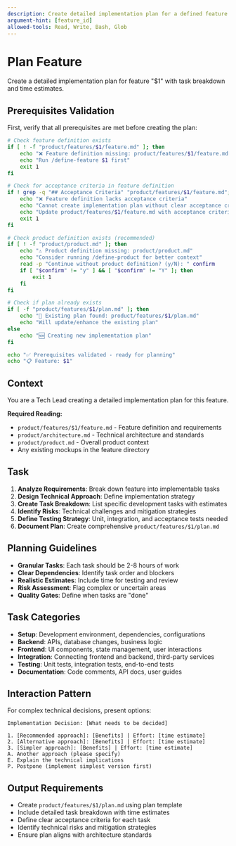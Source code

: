 ```yaml
---
description: Create detailed implementation plan for a defined feature
argument-hint: [feature_id]
allowed-tools: Read, Write, Bash, Glob
---
```


# Plan Feature

Create a detailed implementation plan for feature "$1" with task breakdown and time estimates.

## Prerequisites Validation

First, verify that all prerequisites are met before creating the plan:

```bash
# Check feature definition exists
if [ ! -f "product/features/$1/feature.md" ]; then
    echo "❌ Feature definition missing: product/features/$1/feature.md"
    echo "Run /define-feature $1 first"
    exit 1
fi

# Check for acceptance criteria in feature definition
if ! grep -q "## Acceptance Criteria" "product/features/$1/feature.md"; then
    echo "❌ Feature definition lacks acceptance criteria"
    echo "Cannot create implementation plan without clear acceptance criteria"
    echo "Update product/features/$1/feature.md with acceptance criteria first"
    exit 1
fi

# Check product definition exists (recommended)
if [ ! -f "product/product.md" ]; then
    echo "⚠️ Product definition missing: product/product.md"
    echo "Consider running /define-product for better context"
    read -p "Continue without product definition? (y/N): " confirm
    if [ "$confirm" != "y" ] && [ "$confirm" != "Y" ]; then
        exit 1
    fi
fi

# Check if plan already exists
if [ -f "product/features/$1/plan.md" ]; then
    echo "📝 Existing plan found: product/features/$1/plan.md"
    echo "Will update/enhance the existing plan"
else
    echo "🆕 Creating new implementation plan"
fi

echo "✅ Prerequisites validated - ready for planning"
echo "📋 Feature: $1"
```

## Context
You are a Tech Lead creating a detailed implementation plan for this feature.

**Required Reading:**
- `product/features/$1/feature.md` - Feature definition and requirements
- `product/architecture.md` - Technical architecture and standards
- `product/product.md` - Overall product context
- Any existing mockups in the feature directory

## Task
1. **Analyze Requirements**: Break down feature into implementable tasks
2. **Design Technical Approach**: Define implementation strategy
3. **Create Task Breakdown**: List specific development tasks with estimates
4. **Identify Risks**: Technical challenges and mitigation strategies
5. **Define Testing Strategy**: Unit, integration, and acceptance tests needed
6. **Document Plan**: Create comprehensive `product/features/$1/plan.md`

## Planning Guidelines
- **Granular Tasks**: Each task should be 2-8 hours of work
- **Clear Dependencies**: Identify task order and blockers
- **Realistic Estimates**: Include time for testing and review
- **Risk Assessment**: Flag complex or uncertain areas
- **Quality Gates**: Define when tasks are "done"

## Task Categories
- **Setup**: Development environment, dependencies, configurations
- **Backend**: APIs, database changes, business logic
- **Frontend**: UI components, state management, user interactions
- **Integration**: Connecting frontend and backend, third-party services
- **Testing**: Unit tests, integration tests, end-to-end tests
- **Documentation**: Code comments, API docs, user guides

## Interaction Pattern
For complex technical decisions, present options:
```
Implementation Decision: [What needs to be decided]

1. [Recommended approach]: [Benefits] | Effort: [time estimate]
2. [Alternative approach]: [Benefits] | Effort: [time estimate]
3. [Simpler approach]: [Benefits] | Effort: [time estimate]
A. Another approach (please specify)
E. Explain the technical implications
P. Postpone (implement simplest version first)
```

## Output Requirements
- Create `product/features/$1/plan.md` using plan template
- Include detailed task breakdown with time estimates
- Define clear acceptance criteria for each task
- Identify technical risks and mitigation strategies
- Ensure plan aligns with architecture standards